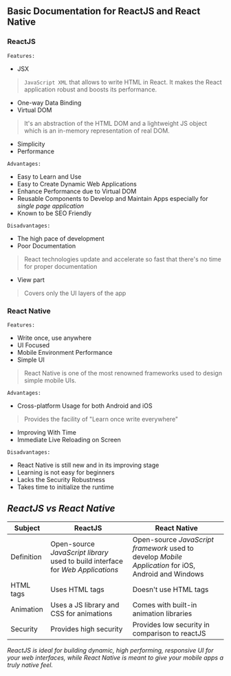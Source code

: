 ## Basic Documentation for ReactJS and React Native

### ReactJS

```ssh
Features:
```
- JSX
> `JavaScript XML` that allows to write HTML in React. It makes the React application robust and boosts its performance.
- One-way Data Binding
- Virtual DOM
> It's an abstraction of the HTML DOM and a lightweight JS object which is an in-memory representation of real DOM. 
- Simplicity
- Performance

```ssh
Advantages: 
```

- Easy to Learn and Use
- Easy to Create Dynamic Web Applications
- Enhance Performance due to Virtual DOM
- Reusable Components to Develop and Maintain Apps especially for _single page application_
- Known to be SEO Friendly

```ssh
Disadvantages:
```

- The high pace of development
- Poor Documentation
> React technologies update and accelerate so fast that there's no time for proper documentation
- View part
> Covers only the UI layers of the app


### React Native

```ssh
Features:
```

- Write once, use anywhere
- UI Focused
- Mobile Environment Performance
- Simple UI
> React Native is one of the most renowned frameworks used to design simple mobile UIs.


```ssh
Advantages:
```

- Cross-platform Usage for both Android and iOS
> Provides the facility of "Learn once write everywhere"
- Improving With Time
- Immediate Live Reloading on Screen

```ssh
Disadvantages:
```

- React Native is still new and in its improving stage
- Learning is not easy for beginners
- Lacks the Security Robustness
- Takes time to initialize the runtime



## _ReactJS vs React Native_

| Subject | ReactJS | React Native |
| ------- | ------- | ------------ |
| Definition | Open-source _JavaScript library_ used to build interface for _Web Applications_ |Open-source _JavaScript framework_ used to develop _Mobile Application_ for iOS, Android and Windows |
| HTML tags | Uses HTML tags | Doesn't use HTML tags |
| Animation | Uses a JS library and CSS for animations | Comes with built-in animation libraries |
| Security | Provides high security | Provides low security in comparison to reactJS | 


_ReactJS is ideal for building dynamic, high performing, responsive UI for your web interfaces, while React Native is meant to give your mobile apps a truly native feel._
